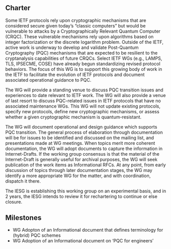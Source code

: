 # <insert WG Name>

 ## Charter
Some IETF protocols rely upon cryptographic mechanisms that are considered secure given today’s “classic computers” but would be vulnerable to attacks by a Cryptographically Relevant Quantum Computer (CRQC).  These vulnerable mechanisms rely upon algorithms based on integer factorization or the discrete logarithm problem.   Outside of the IETF, active work is underway to develop and validate Post-Quantum Cryptography (PQC) mechanisms that are expected to be resilient to the cryptanalysis capabilities of future CRQCs.  Select IETF WGs (e.g., LAMPS, TLS, IPSECME, COSE) have already begun standardizing revised protocol behaviors. The focus of this WG is to support this growing body of work in the IETF to facilitate the evolution of IETF protocols and document associated operational guidance to PQC.

The WG will provide a standing venue to discuss PQC transition issues and experiences to date relevant to IETF work. The WG will also provide a venue of last resort to discuss PQC-related issues in IETF protocols that have no associated maintenance WGs. This WG will not update existing protocols, specify new protocols, define new cryptographic mechanisms, or assess whether a given cryptographic mechanism is quantum-resistant.

The WG will document operational and design guidance which supports PQC transition. The general process of elaboration through documentation will be for issues to be identified and discussed on the mailing list, and presentations made at WG meetings. When topics merit more coherent documentation, the WG will adopt documents to capture the information in Internet-Drafts. If the working group consensus is that the material of the Internet-Draft is generally useful for archival purposes, the WG will seek publication of the work items as Informational RFCs. At any point, from early discussion of topics through later documentation stages, the WG may identify a more appropriate WG for the matter, and with coordination, dispatch it there.

The IESG is establishing this working group on an experimental basis, and in 2 years, the IESG intends to review it for rechartering to continue or else closure.

 ## Milestones
* WG Adopton of an Informational document that defines terminology for (hybrid) PQC schemes
* WG Adoption of an Informational document on ‘PQC for engineers’
